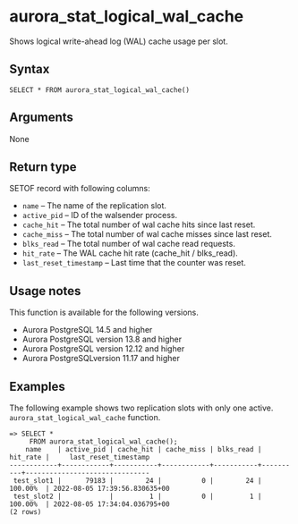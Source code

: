 # aurora\_stat\_logical\_wal\_cache<a name="aurora_stat_logical_wal_cache"></a>

Shows logical write\-ahead log \(WAL\) cache usage per slot\.

## Syntax<a name="aurora_stat_logical_wal_cache-syntax"></a>



```
SELECT * FROM aurora_stat_logical_wal_cache()
```

## Arguments<a name="aurora_stat_logical_wal_cache-arguments"></a>

None

## Return type<a name="aurora_stat_logical_wal_cache-return-type"></a>

SETOF record with following columns:
+ `name` – The name of the replication slot\. 
+ `active_pid` – ID of the walsender process\. 
+ `cache_hit` – The total number of wal cache hits since last reset\. 
+ `cache_miss` – The total number of wal cache misses since last reset\. 
+ `blks_read` – The total number of wal cache read requests\. 
+ `hit_rate` – The WAL cache hit rate \(cache\_hit / blks\_read\)\. 
+ `last_reset_timestamp` – Last time that the counter was reset\. 

## Usage notes<a name="aurora_stat_logical_wal_cache-usage-notes"></a>

This function is available for the following versions\.
+ Aurora PostgreSQL 14\.5 and higher
+ Aurora PostgreSQL version 13\.8 and higher
+ Aurora PostgreSQL version 12\.12 and higher
+ Aurora PostgreSQLversion 11\.17 and higher

## Examples<a name="aurora_stat_logical_wal_cache-examples"></a>

The following example shows two replication slots with only one active\. `aurora_stat_logical_wal_cache` function\.

```
=> SELECT * 
     FROM aurora_stat_logical_wal_cache();
    name    | active_pid | cache_hit | cache_miss | blks_read | hit_rate |     last_reset_timestamp
------------+------------+-----------+------------+-----------+----------+-------------------------------
 test_slot1 |      79183 |        24 |          0 |        24 | 100.00%  | 2022-08-05 17:39:56.830635+00
 test_slot2 |            |         1 |          0 |         1 | 100.00%  | 2022-08-05 17:34:04.036795+00
(2 rows)
```